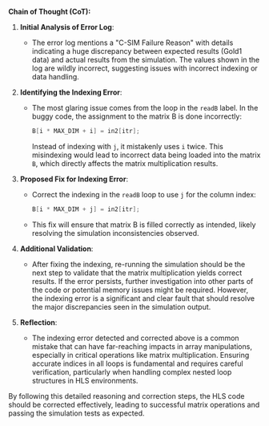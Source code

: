 **Chain of Thought (CoT):**

1. **Initial Analysis of Error Log**:
   - The error log mentions a "C-SIM Failure Reason" with details indicating a huge discrepancy between expected results (Gold1 data) and actual results from the simulation. The values shown in the log are wildly incorrect, suggesting issues with incorrect indexing or data handling.

2. **Identifying the Indexing Error**:
   - The most glaring issue comes from the loop in the `readB` label. In the buggy code, the assignment to the matrix B is done incorrectly:
     ```cpp
     B[i * MAX_DIM + i] = in2[itr];
     ```
     Instead of indexing with `j`, it mistakenly uses `i` twice. This misindexing would lead to incorrect data being loaded into the matrix `B`, which directly affects the matrix multiplication results.

3. **Proposed Fix for Indexing Error**:
   - Correct the indexing in the `readB` loop to use `j` for the column index:
     ```cpp
     B[i * MAX_DIM + j] = in2[itr];
     ```
   - This fix will ensure that matrix B is filled correctly as intended, likely resolving the simulation inconsistencies observed.

4. **Additional Validation**:
   - After fixing the indexing, re-running the simulation should be the next step to validate that the matrix multiplication yields correct results. If the error persists, further investigation into other parts of the code or potential memory issues might be required. However, the indexing error is a significant and clear fault that should resolve the major discrepancies seen in the simulation output.

5. **Reflection**:
   - The indexing error detected and corrected above is a common mistake that can have far-reaching impacts in array manipulations, especially in critical operations like matrix multiplication. Ensuring accurate indices in all loops is fundamental and requires careful verification, particularly when handling complex nested loop structures in HLS environments.

By following this detailed reasoning and correction steps, the HLS code should be corrected effectively, leading to successful matrix operations and passing the simulation tests as expected.
